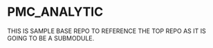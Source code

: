 # PMC_ANALYTIC
THIS IS SAMPLE BASE REPO TO REFERENCE THE TOP REPO AS IT IS GOING TO BE A SUBMODULE.
